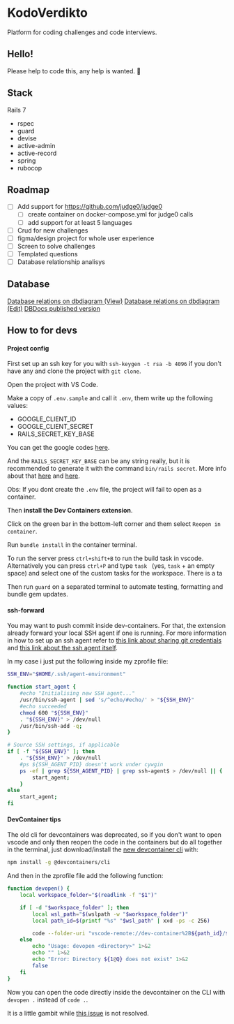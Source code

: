 # KodoVerdikto
Platform for coding challenges and code interviews.

## Hello!
Please help to code this, any help is wanted. 🙂

## Stack
Rails 7
- rspec
- guard
- devise
- active-admin
- active-record
- spring
- rubocop

## Roadmap
- [ ] Add support for https://github.com/judge0/judge0
    - [ ] create container on docker-compose.yml for judge0 calls
    - [ ] add support for at least 5 languages
- [ ] Crud for new challenges
- [ ] figma/design project for whole user experience
- [ ] Screen to solve challenges
- [ ] Templated questions
- [ ] Database relationship analisys

## Database

[Database relations on dbdiagram (View)](https://dbdiagram.io/embed/645ba202dca9fb07c4d7f4f4)
[Database relations on dbdiagram (Edit)](https://dbdiagram.io/d/645ba202dca9fb07c4d7f4f4)
[DBDocs published version](https://dbdocs.io/piradata/Kodoverdikto)

## How to for devs

#### Project config

First set up an ssh key for you with `ssh-keygen -t rsa -b 4096` if you don't have any and clone the project with `git clone`.

Open the project with VS Code.

Make a copy of `.env.sample` and call it `.env`, them write up the following values:
- GOOGLE_CLIENT_ID
- GOOGLE_CLIENT_SECRET
- RAILS_SECRET_KEY_BASE

You can get the google codes [here](https://www.google.com/u/0/recaptcha/admin/create).

And the `RAILS_SECRET_KEY_BASE` can be any string really, but it is recommended to generate it with the command `bin/rails secret`. More info about that [here](https://api.rubyonrails.org/classes/Rails/Application.html) and [here](https://edgeguides.rubyonrails.org/security.html). 

Obs: If you dont create the `.env` file, the project will fail to open as a container.

Then **install the Dev Containers extension**.

Click on the green bar in the bottom-left corner and them select `Reopen in container`.

Run `bundle install` in the container terminal.

To run the server press `ctrl+shift+B` to run the build task in vscode. Alternatively you can press `ctrl+P` and type `task ` (yes, `task` + an empty space) and select one of the custom tasks for the workspace. There is a ta

Then run `guard` on a separated terminal to automate testing, formatting and bundle gem updates.

#### ssh-forward

You may want to push commit inside dev-containers. For that, the extension already forward your local SSH agent if one is running. For more information in how to set up an ssh agent refer to [this link about sharing git credentials](https://code.visualstudio.com/remote/advancedcontainers/sharing-git-credentials) and [this link about the ssh agent itself](https://www.ssh.com/academy/ssh/agent).

In my case i just put the following inside my zprofile file:

```bash
SSH_ENV="$HOME/.ssh/agent-environment"

function start_agent {
    #echo "Initialising new SSH agent..."
    /usr/bin/ssh-agent | sed 's/^echo/#echo/' > "${SSH_ENV}"
    #echo succeeded
    chmod 600 "${SSH_ENV}"
    . "${SSH_ENV}" > /dev/null
    /usr/bin/ssh-add -q;
}

# Source SSH settings, if applicable
if [ -f "${SSH_ENV}" ]; then
    . "${SSH_ENV}" > /dev/null
    #ps ${SSH_AGENT_PID} doesn't work under cywgin
    ps -ef | grep ${SSH_AGENT_PID} | grep ssh-agent$ > /dev/null || {
        start_agent;
    }
else
    start_agent;
fi
```

#### DevContainer tips

The old cli for devcontainers was deprecated, so if you don't want to open vscode and only then reopen the code in the containers but do all together in the terminal, just download/install the [new devcontainer cli](https://github.com/devcontainers/cli) with:

```bash
npm install -g @devcontainers/cli
```

And then in the zprofile file add the following function:
```bash
function devopen() {
    local workspace_folder="$(readlink -f "$1")"

    if [ -d "$workspace_folder" ]; then
        local wsl_path="$(wslpath -w "$workspace_folder")"
        local path_id=$(printf "%s" "$wsl_path" | xxd -ps -c 256)

        code --folder-uri "vscode-remote://dev-container%2B${path_id}/$(basename "$workspace_folder")"
    else
        echo "Usage: devopen <directory>" 1>&2
        echo "" 1>&2
        echo "Error: Directory ${1@Q} does not exist" 1>&2
        false
    fi
}
```

Now you can open the code directly inside the devcontainer on the CLI with `devopen .` instead of `code .`.

It is a little gambit while [this issue](https://github.com/microsoft/vscode-remote-release/issues/2133) is not resolved.
